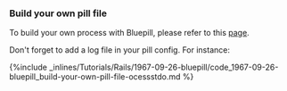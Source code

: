 <!-- post: -->


### Build your own pill file

To build your own process with Bluepill, please refer to this [page](https://github.com/arya/bluepill#usage).

Don't forget to add a log file in your pill config. For instance:



{%include _inlines/Tutorials/Rails/1967-09-26-bluepill/code_1967-09-26-bluepill_build-your-own-pill-file-ocessstdo.md %}




